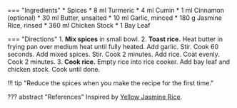 === "Ingredients"
    * Spices
        * 8 ml Turmeric
        * 4 ml Cumin
        * 1 ml Cinnamon (optional)
    * 30 ml Butter, unsalted
    * 10 ml Garlic, minced
    * 180 g Jasmine Rice, rinsed
    * 360 ml Chicken Stock
    * 1 Bay Leaf

=== "Directions"
    1. **Mix spices** in small bowl.
    2. **Toast rice.** Heat butter in frying pan over medium heat until fully heated. Add garlic. Stir. Cook 60 seconds. Add mixed spices. Stir. Cook 2 minutes. Add rice. Coat evenly. Cook 2 minutes.
    3. **Cook rice.** Empty rice into rice cooker. Add bay leaf and chicken stock. Cook until done.

!!! tip "Reduce the spices when you make the recipe for the first time."

??? abstract "References"
    Inspired by [Yellow Jasmine Rice](https://www.budgetbytes.com/yellow-jasmine-rice/).
